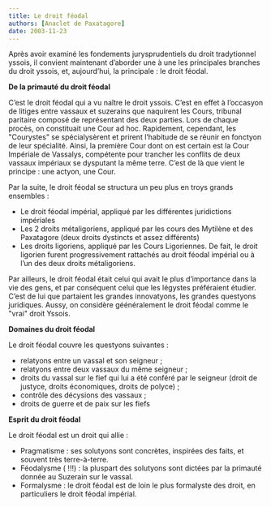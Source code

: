 ```yaml
---
title: Le droit féodal
authors: [Anaclet de Paxatagore]
date: 2003-11-23
---
```


Après avoir examiné les fondements jurysprudentiels du droit tradytionnel yssois, il convient maintenant d’aborder une à une les principales branches du droit yssois, et, aujourd’hui, la principale : le droit féodal.

**De la primauté du droit féodal**

C’est le droit féodal qui a vu naître le droit yssois. C’est en effet à l’occasyon de litiges entre vassaux et suzerains que naquirent les Cours, tribunal paritaire composé de représentant des deux parties. Lors de chaque procès, on constituait une Cour ad hoc. Rapidement, cependant, les "Courystes" se spécialysèrent et prirent l’habitude de se réunir en fonctyon de leur spécialité. Ainsi, la première Cour dont on est certain est la Cour Impériale de Vassalys, compétente pour trancher les conflits de deux vassaux impériaux se dysputant la même terre. C’est de là que vient le principe : une actyon, une Cour.

Par la suite, le droit féodal se structura un peu plus en troys grands ensembles :

-  Le droit féodal impérial, appliqué par les différentes juridictions impériales
-  Les 2 droits métaligoriens, appliqué par les cours des Mytilène et des Paxatagore (deux droits dystincts et assez différents)
-  Les droits ligoriens, appliqué par les Cours Ligoriennes. De fait, le droit ligorien furent progressivement rattachés au droit féodal impérial ou à l’un des deux droits métaligoriens.

Par ailleurs, le droit féodal était celui qui avait le plus d’importance dans la vie des gens, et par conséquent celui que les légystes préféraient étudier. C’est de lui que partaient les grandes innovatyons, les grandes questyons juridiques. Aussy, on considère géénéralement le droit féodal comme le "vrai" droit Yssois.

**Domaines du droit féodal**

Le droit féodal couvre les questyons suivantes :
-  relatyons entre un vassal et son seigneur ;
-  relatyons entre deux vassaux du même seigneur ;
-  droits du vassal sur le fief qui lui a été conféré par le seigneur (droit de justyce, droits économiques, droits de polyce) ;
-  contrôle des décysions des vassaux ;
-  droits de guerre et de paix sur les fiefs

**Esprit du droit féodal**

Le droit féodal est un droit qui allie :
-  Pragmatisme : ses solutyons sont concrètes, inspirées des faits, et souvent très terre-à-terre.
-  Féodalysme ( !!!) : la pluspart des solutyons sont dictées par la primauté donnée au Suzerain sur le vassal.
-  Formalysme : le droit féodal est de loin le plus formalyste des droit, en particuliers le droit féodal impérial.